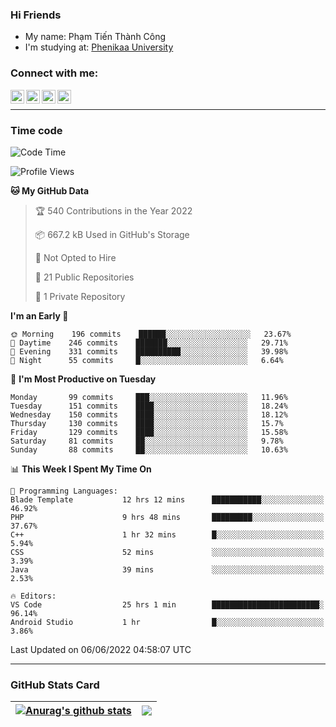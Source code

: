 ### Hi Friends

- My name: Phạm Tiến Thành Công
- I'm studying at: [Phenikaa University]


### Connect with me:
[<img align="left" alt="PhamTienThanhCong | Facebook" width="22px" src="https://upload.wikimedia.org/wikipedia/commons/thumb/1/16/Facebook-icon-1.png/640px-Facebook-icon-1.png" />][facebook]
[<img align="left" alt="PhamTienThanhCong | Zalo" width="22px" src="https://www.anphatpc.com.vn/template/anphat_2020v2/images/icon-zalo.jpg" />][zalo]
[<img align="left" alt="PhamTienThanhCong | LinkedIn" width="22px" src="https://cdn3.iconfinder.com/data/icons/inficons/512/linkedin.png" />][linkedin]
[<img align="left" alt="PhamTienThanhCong | tiktok" width="22px" src="https://cdn.worldvectorlogo.com/logos/tiktok-logo.svg" />][tiktok]

<br />

---

### Time code

<!--START_SECTION:waka-->
![Code Time](http://img.shields.io/badge/Code%20Time-406%20hrs%202%20mins-blue)

![Profile Views](http://img.shields.io/badge/Profile%20Views-40-blue)

**🐱 My GitHub Data** 

> 🏆 540 Contributions in the Year 2022
 > 
> 📦 667.2 kB Used in GitHub's Storage 
 > 
> 🚫 Not Opted to Hire
 > 
> 📜 21 Public Repositories 
 > 
> 🔑 1 Private Repository 
 > 
**I'm an Early 🐤** 

```text
🌞 Morning    196 commits    ██████░░░░░░░░░░░░░░░░░░░   23.67% 
🌆 Daytime    246 commits    ███████░░░░░░░░░░░░░░░░░░   29.71% 
🌃 Evening    331 commits    ██████████░░░░░░░░░░░░░░░   39.98% 
🌙 Night      55 commits     █░░░░░░░░░░░░░░░░░░░░░░░░   6.64%

```
📅 **I'm Most Productive on Tuesday** 

```text
Monday       99 commits     ███░░░░░░░░░░░░░░░░░░░░░░   11.96% 
Tuesday      151 commits    ████░░░░░░░░░░░░░░░░░░░░░   18.24% 
Wednesday    150 commits    ████░░░░░░░░░░░░░░░░░░░░░   18.12% 
Thursday     130 commits    ████░░░░░░░░░░░░░░░░░░░░░   15.7% 
Friday       129 commits    ████░░░░░░░░░░░░░░░░░░░░░   15.58% 
Saturday     81 commits     ██░░░░░░░░░░░░░░░░░░░░░░░   9.78% 
Sunday       88 commits     ██░░░░░░░░░░░░░░░░░░░░░░░   10.63%

```


📊 **This Week I Spent My Time On** 

```text
💬 Programming Languages: 
Blade Template           12 hrs 12 mins      ███████████░░░░░░░░░░░░░░   46.92% 
PHP                      9 hrs 48 mins       █████████░░░░░░░░░░░░░░░░   37.67% 
C++                      1 hr 32 mins        █░░░░░░░░░░░░░░░░░░░░░░░░   5.94% 
CSS                      52 mins             ░░░░░░░░░░░░░░░░░░░░░░░░░   3.39% 
Java                     39 mins             ░░░░░░░░░░░░░░░░░░░░░░░░░   2.53%

🔥 Editors: 
VS Code                  25 hrs 1 min        ████████████████████████░   96.14% 
Android Studio           1 hr                █░░░░░░░░░░░░░░░░░░░░░░░░   3.86%

```


 Last Updated on 06/06/2022 04:58:07 UTC
<!--END_SECTION:waka-->

---

### GitHub Stats Card

| <a href="https://github.com/phamtienthanhcong"><img align="center" src="https://github-readme-stats.vercel.app/api?username=PhamTienThanhCong&show_icons=true&include_all_commits=true&theme=buefy&hide_border=true&theme=ocean_dark" alt="Anurag's github stats" /></a> | <a href="https://github.com/phamtienthanhcong"><img align="center" src="https://github-readme-stats.vercel.app/api/top-langs/?username=PhamTienThanhCong&layout=compact&theme=buefy&hide_border=true&theme=ocean_dark" /></a> |
| ------------- | ------------- |

[Phenikaa University]: https://phenikaa-uni.edu.vn/vi
[facebook]: https://www.facebook.com/phamtienthanhcong
[linkedin]: https://linkedin.com/in/phamtienthanhcong
[zalo]: https://zalo.me/0396396332
[tiktok]: https://www.tiktok.com/@phamtienthanhcong
[web]: https://github.com/PhamTienThanhCong/web_dev
[min project]: https://github.com/PhamTienThanhCong/Project-Of-Web
[c and cpp]: https://github.com/PhamTienThanhCong/Code_C_and_Cpro
[python]: https://github.com/PhamTienThanhCong/Python_beginer
